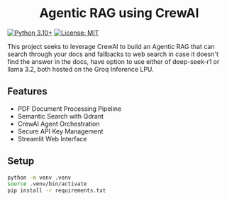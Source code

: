 # <center>Agentic RAG using CrewAI</center>
<!-- # Agentic RAG System -->

[![Python 3.10+](https://img.shields.io/badge/python-3.10%2B-blue)](https://www.python.org/)
[![License: MIT](https://img.shields.io/badge/License-MIT-yellow.svg)](https://opensource.org/licenses/MIT)

This project seeks to leverage CrewAI to build an Agentic RAG that can search through your docs and fallbacks to web search in case it doesn't find the answer in the docs, have option to use either of deep-seek-r1 or llama 3.2, both hosted on the Groq Inference LPU. 

## Features

- PDF Document Processing Pipeline
- Semantic Search with Qdrant
- CrewAI Agent Orchestration
- Secure API Key Management
- Streamlit Web Interface

## Setup

```bash
python -m venv .venv
source .venv/bin/activate
pip install -r requirements.txt